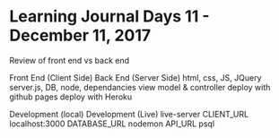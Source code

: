# Learning Journal Days 11 - December 11, 2017

Review of front end vs back end

Front End (Client Side)      Back End (Server Side)
html, css, JS, JQuery         server.js, DB, node, dependancies
view                          model & controller
deploy with github pages      deploy with Heroku

Development (local)         Development (Live)
live-server                   CLIENT_URL
localhost:3000                DATABASE_URL
nodemon                       API_URL
psql
